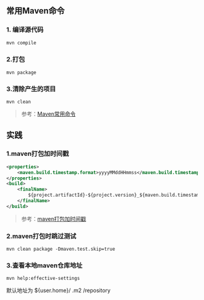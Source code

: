 ## 常用Maven命令

### 1. 编译源代码

```java
mvn compile
```

### 2.打包

```
mvn package
```

### 3.清除产生的项目 

```
mvn clean
```



> 参考：[Maven常用命令]((https://www.cnblogs.com/wkrbky/p/6352188.html))

## 实践

### 1.maven打包加时间戳

```xml
<properties>
	<maven.build.timestamp.format>yyyyMMddHHmmss</maven.build.timestamp.format>
</properties>
<build>
    <finalName>
      	${project.artifactId}-${project.version}_${maven.build.timestamp}
    </finalName>
</build>	
```

> 参考：[maven打包加时间戳](https://blog.csdn.net/z410970953/article/details/50680603)

### 2.maven打包时跳过测试

```shell
mvn clean package -Dmaven.test.skip=true
```

### 3.查看本地maven仓库地址

```shell
mvn help:effective-settings
```

默认地址为 ${user.home}/ .m2 /repository

